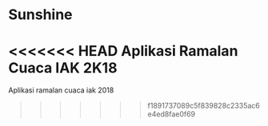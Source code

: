 # Sunshine
<<<<<<< HEAD
Aplikasi Ramalan Cuaca IAK 2K18
=======
Aplikasi ramalan cuaca iak 2018
>>>>>>> f1891737089c5f839828c2335ac6e4ed8fae0f69
